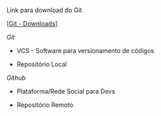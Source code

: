 Link para download do Git

[[Git - Downloads](https://www.git-scm.com/downloads)]



*Git* 

- VCS - Software para versionamento de códigos

- Repositório Local



*Github*

- Plataforma/Rede Social para Devs

- Repositório Remoto 


